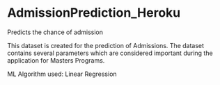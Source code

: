 # AdmissionPrediction_Heroku
Predicts the chance of admission


This dataset is created for the prediction of Admissions. The dataset contains several parameters which are considered important during the application for Masters Programs.

ML Algorithm used: 
Linear Regression
